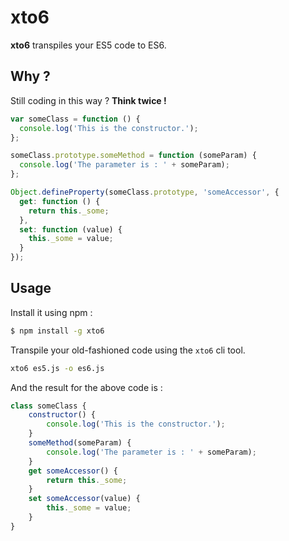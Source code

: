 # xto6

**xto6** transpiles your ES5 code to ES6.

## Why ?
Still coding in this way ? **Think twice !**

```js
var someClass = function () {
  console.log('This is the constructor.');
};

someClass.prototype.someMethod = function (someParam) {
  console.log('The parameter is : ' + someParam);
};

Object.defineProperty(someClass.prototype, 'someAccessor', {
  get: function () {
    return this._some;
  },
  set: function (value) {
    this._some = value;
  }
});
```

## Usage
Install it using npm :

```bash
$ npm install -g xto6
```

Transpile your old-fashioned code using the `xto6` cli tool.
```bash
xto6 es5.js -o es6.js
```

And the result for the above code is :

```js
class someClass {
    constructor() {
        console.log('This is the constructor.');
    }
    someMethod(someParam) {
        console.log('The parameter is : ' + someParam);
    }
    get someAccessor() {
        return this._some;
    }
    set someAccessor(value) {
        this._some = value;
    }
}
```
